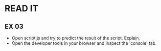# READ IT
## EX 03
* Open script.js and try to predict the result of the script. Explain.
* Open the developer tools in your browser and inspect the 'console' tab.